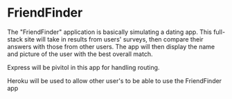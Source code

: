 # FriendFinder

The "FriendFinder" application is basically simulating a dating app. This full-stack site will take in results from users' surveys, then compare their answers with those from other users. The app will then display the name and picture of the user with the best overall match. 

Express will be pivitol in this app for handling routing.

Heroku will be used to allow other user's to be able to use the FriendFinder app